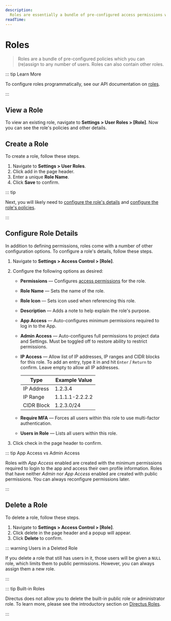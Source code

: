 ```yaml
---
description:
  Roles are essentially a bundle of pre-configured access permissions which you can (re)assign to any number of users.
readTime:
---
```


# Roles

> Roles are a bundle of pre-configured policies which you can (re)assign to any number of users. Roles can also contain
> other roles.

::: tip Learn More

To configure roles programmatically, see our API documentation on [roles](/reference/system/roles).

:::

## View a Role

To view an existing role, navigate to **Settings > User Roles > [Role]**. Now you can see the role's policies and other
details.

## Create a Role

To create a role, follow these steps.

1. Navigate to **Settings > User Roles**.
2. Click <span mi btn>add</span> in the page header.
3. Enter a unique **Role Name**.
4. Click **Save** to confirm.

::: tip

Next, you will likely need to [configure the role's details](#configure-role-details) and
[configure the role's policies](#configure-role-policies).

:::

## Configure Role Details

In addition to defining permissions, roles come with a number of other configuration options. To configure a role's
details, follow these steps.

1.  Navigate to **Settings > Access Control > [Role]**.
2.  Configure the following options as desired:

    - **Permissions** — Configures [access permissions](#configure-permissions) for the role.
    - **Role Name** — Sets the name of the role.
    - **Role Icon** — Sets icon used when referencing this role.
    - **Description** — Adds a note to help explain the role's purpose.
    - **App Access** — Auto-configures minimum permissions required to log in to the App.
    - **Admin Access** — Auto-configures full permissions to project data and Settings. Must be toggled off to restore
      ability to restrict permissions.
    - **IP Access** — Allow list of IP addresses, IP ranges and CIDR blocks for this role. To add an entry, type it in
      and hit `Enter` / `Return` to confirm. Leave empty to allow all IP addresses.

      | Type       | Example Value   |
      | ---------- | --------------- |
      | IP Address | 1.2.3.4         |
      | IP Range   | 1.1.1.1-2.2.2.2 |
      | CIDR Block | 1.2.3.0/24      |

    - **Require MFA** — Forces all users within this role to use multi-factor authentication.
    - **Users in Role** — Lists all users within this role.

3.  Click <span mi btn>check</span> in the page header to confirm.

::: tip App Access vs Admin Access

Roles with _App Access_ enabled are created with the minimum permissions required to login to the app and access their
own profile information. Roles that have neither _Admin_ nor _App Access_ enabled are created with public permissions.
You can always reconfigure permissions later.

:::

## Delete a Role

To delete a role, follow these steps.

1. Navigate to **Settings > Access Control > [Role]**.
2. Click <span mi btn dngr>delete</span> in the page header and a popup will appear.
3. Click **Delete** to confirm.

::: warning Users in a Deleted Role

If you delete a role that still has users in it, those users will be given a `NULL` role, which limits them to public
permissions. However, you can always assign them a new role.

:::

::: tip Built-in Roles

Directus does not allow you to delete the built-in public role or administrator role. To learn more, please see the
introductory section on [Directus Roles](/user-guide/user-management/users-roles-permissions#directus-roles).

:::
